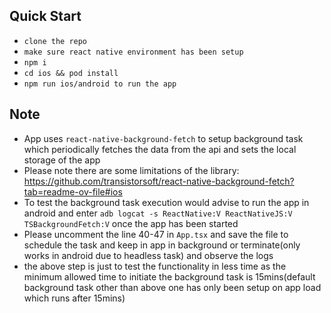 ## Quick Start

- `clone the repo`
- `make sure react native environment has been setup`
- `npm i`
- `cd ios && pod install`
- `npm run ios/android to run the app`

## Note

- App uses `react-native-background-fetch` to setup background task which periodically fetches the data from the api and sets the local storage of the app
- Please note there are some limitations of the library: https://github.com/transistorsoft/react-native-background-fetch?tab=readme-ov-file#ios
- To test the background task execution would advise to run the app in android and enter `adb logcat -s ReactNative:V ReactNativeJS:V TSBackgroundFetch:V` once the app has been started 
- Please uncomment the line 40-47 in `App.tsx` and save the file to schedule the task and keep in app in background or terminate(only works in android due to headless task) and observe the logs
- the above step is just to test the functionality in less time as the minimum allowed time to initiate the background task is 15mins(default background task other than above one has only been setup on app load which runs after 15mins)
